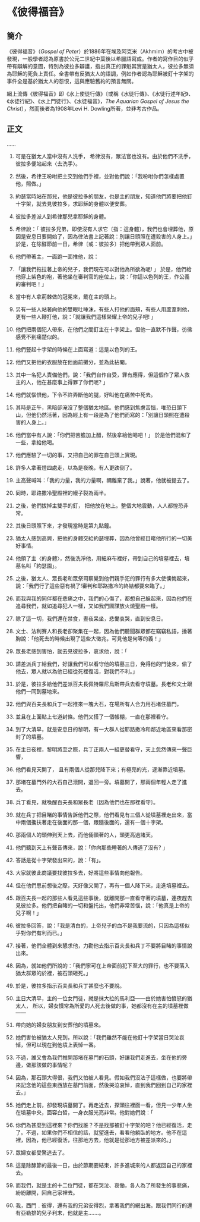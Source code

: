 # 《彼得福音》

## 簡介

《彼得福音》（*Gospel of Peter*）於1886年在埃及阿克米（Akhmim）的考古中被發現，一般學者認為原書於公元二世紀中葉後以希臘語寫成。作者的寫作目的似乎帶有辯解的意圖，特別為彼拉多辯護，指出真正的罪魁其實是猶太人，彼拉多無須為耶穌的死負上責任。全書帶有反猶太人的語調，例如作者認為耶穌被釘十字架的事件全是基於猶太人的怨恨，這與應驗舊約的預言無關。

網上流傳《彼得福音》即《水上使徒行傳》〔或稱《水徒行傳》、《水徒行述年紀》、《水徒行紀》、《水上門徒行》、《水徒福音》，*The Aquarian Gospel of Jesus the Christ*〕，然而後者為1908年Levi H. Dowling所著，並非考古作品。

## 正文

……

1. 可是在猶太人當中沒有人洗手， 希律沒有，眾法官也沒有。由於他們不洗手，彼拉多便站起來〈去洗手〉。

2. 然後，希律王吩咐把主交到他們手裡，並對他們說：「我吩咐你們怎樣處置他，照做。」

3. 約瑟當時站在那兒，他是彼拉多的朋友，也是主的朋友，知道他們將要把他釘十字架，就去見彼拉多，求耶穌的身體以便安葬。

4. 彼拉多差派人到希律那兒拿耶穌的身體。

5. 希律說：「 彼拉多兄弟，即使沒有人求它〔指：這身體〕，我們也會埋葬他，原因是安息日要開始了，因為律法書上記著說：別讓日頭照在遭殺害的人身上。」於是，在除酵節前一日，希律〔或：彼拉多〕把他帶到眾人面前。

6. 他們帶著主，一面跑一面推他，說：

7. 「讓我們拖拉著上帝的兒子，我們現在可以對他為所欲為呢! 」 於是，他們給他穿上紫色的袍，著他坐在審判官的座位上，說：「你這以色列的王，作公義的審判吧！」 

8. 當中有人拿荊棘做的冠冕來，戴在主的頭上。

9. 另有一些人站著向他的雙眼吐唾沫，有些人打他的面頰，有些人用蘆葦刺他，更有一些人鞭打他，說：「就讓我們這樣榮耀上帝的兒子吧! 」

10. 他們把兩個犯人帶來，在他們之間釘主在十字架上。但他一直默不作聲，彷彿感覺不到痛楚似的。

11. 他們豎起十字架的時候在上面寫道：這是以色列的王。

12. 他們又把他的衣服放在他面前攤分，並為此拈閹。

13. 其中一名犯人責備他們，說：「我們自作自受，罪有應得，但這個作了眾人救主的人，他在甚麼事上得罪了你們呢? 」

14. 他們就惱恨他，下令不許弄斷他的腿，好叫他在痛苦中死去。

15. 其時是正午，黑暗卻淹沒了整個猶太地區。他們感到焦慮苦惱，唯恐日頭下山，但他仍然活著，因為經上有一段是為了他們而寫的：「別讓日頭照在遭殺害的人身上。」

16. 他們當中有人說：「你們把苦膽加上醋，然後拿給他喝吧！」 於是他們混和了一些，拿給他喝。

17. 他們應驗了一切的事，又把自己的罪在自己頭上實現。

18. 許多人拿著燈四處走，以為是夜晚，有人更跌倒了。

19. 主高聲喊叫：「我的力量，我的力量啊，禰離棄了我。」說著，他就被提去了。

20. 同時，耶路撒冷聖殿裡的幔子裂為兩半。

21. 之後，他們拔掉主雙手的釘， 把他放在地上。整個大地震動，人人都惶恐非常。 

22. 其後日頭照下來，才發現當時是第九點鐘。

23. 猶太人感到高興，把他的身體交給約瑟埋葬，因為他曾經目睹他所行的一切美好事情。

24. 他領了主〈的身體〉，然後洗淨他，用細麻布裡好，帶到自己的墳墓裡去，墳墓名叫「約瑟園」。

25. 之後，猶太人、眾長老和眾祭司察覺到他們親手犯的罪行有多大使懊悔起來，說：「我們行了這些惡有禍了!審判和耶路撒冷的終結都要來臨了。」

26. 而我與我的同伴都在悲痛之中，我們的心傷了，都想自己躲起來，因為他們在追尋我們，就如追尋犯人一樣，又如我們圖謀放火燒聖殿一樣。

27. 除了這一切，我們還在禁食，晝夜呆坐，悲慟哀哭，直到安息日。

28. 文士、法利賽人和長老卻聚集在一起，因為他們聽聞群眾都在竊竊私語，捶著胸說：「他死去的時候出現了這些大徵兆，可見他是何等的義！」 

29. 眾長老感到害怕，就去見彼拉多，哀求他，說：「

30. 請差派兵丁給我們，好讓我們可以看守他的墳墓三日，免得他的門徒來，偷了他去，眾人就以為他已經從死裡復活，對我們不利。」

31. 於是，彼拉多給他們差派百夫長佩特羅尼烏斯帶兵去看守墳墓。長老和文士跟他們一同到墓地來。

32. 他們與百夫長和兵丁一起推來一塊大石，在場所有人合力用石堵住墓門，

33. 並且在上面貼上七道封條。他們又搭了一個帳棚，一直在那裡看守。

34. 到了大清早，就是安息日的黎明，有一大群人從耶路撒冷和鄰近地區來看那密封了的墳墓。

35. 在主日夜裡，黎明將至之際，兵丁正兩人一組更替看守，天上忽然傳來一聲巨響，

36. 他們看見天開了， 且有兩個人從那兒降下來；有極亮的光，逐漸靠近墳墓。

37. 那堵在墓門外的大石自己滾開，退回一旁。墳墓開了，那兩個年輕人走了進去。

38. 兵丁看見，就喚醒百夫長和眾長老〔因為他們也在那裡看守〕。

39. 就在兵丁把目睹的事情告訴他們之際，他們看見有三個人從墳墓裡走出來，當中兩個攙扶著走在後面的那一個，跟隨後面的，還有一個十字架。

40. 那兩個人的頭伸到天上去，而他倆領著的人，頭更高過諸天。

41. 他們聽到天上有聲音傳來，說：「你向那些睡著的人傳道了沒有? 」

42. 答話是從十字架發出來的，說：「有」。

43. 大家就彼此商議要找彼拉多去，好將這些事情向他報告。

44. 但在他們思前想後之際，天好像又開了，再有一個人降下來，走進墳墓裡去。

45. 跟百夫長一起的那些人看見這些事後，就離開那一直看守著的墳墓，連夜趕去見彼拉多。他們把自睹的一切和盤托出，他們非常苦惱，說：「他真是上帝的兒子啊！」 

46. 彼拉多回答，說：「我是清白的，上帝兒子的血不是我要流的，只因為這樣似乎對你們有利而已。」

47. 接著，他們全體到來懇求他，力勸他去指示百夫長和兵丁不要將目睹的事情說出來。

48. 因為，就如他們所說的：「我們寧可在上帝面前犯下至大的罪行，也不要落入猶太群眾的於裡，被石頭砸死。」

49. 於是，彼拉多指示百夫長和兵丁甚麼也不要說。

50. 主日大清早，主的一位女門徒，就是抹大拉的馬利亞——由於她害怕憤怒的猶太人， 所以，婦女慣常為所愛的人死去後做的事，她都沒有在主的墳墓裡做——

51. 帶向她的婦女朋友到安葬他的墳墓來。

52. 她們害怕被猶太人見到，所以說：「我們雖然不能在他釘十字架當日哭泣哀悼，但可以現在到他墳上表悼一番。

53. 不過，誰又會為我們推開那堵在墓門的石頭，好讓我們走進去，坐在他的旁邊，做那該做的事情呢？

54. 因為，那石頭大得很，我們又怕被人看見。假如我們沒法子這樣做，也要將帶來記念他的這些東西放在墓門前面，然後哭泣哀悼，直到我們回到自己的家裡去。」

55. 她們走上前，卻發現墳墓開了。再走近去，探頭往裡面一看，但見一少年人坐在墳墓中央，面容白皙，一身衣服光亮非常。他對她們說：「

56. 你們為甚麼到這裡來？你們找誰？不是找那被釘十字架的吧？他已經復活，走了。不過，如果你們不相信的話，就望進去，看看他躺臥的地方。他不在這裡，因為，他已經復活，往那地方去，他就是從那地方被差派來的。」

57. 眾婦女都受驚逃去了。

58. 這是除酵節的最後一日，由於節期要結束，許多進城來的人都返回自己的家裡去。

59. 而我們，就是主的十二位門徒，都在哭泣、哀慟，各人為了所發生的事悲痛，紛紛離開，回自己家裡去。

60. 我，西門﹒彼得，還有我的兄弟安得烈，拿著我們的網出海。跟我們同行的還有亞勒排的兒子利末，他就是主…….。
